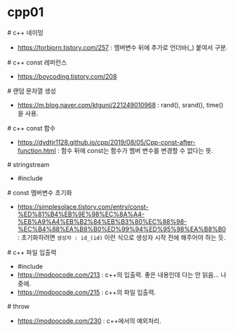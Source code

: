 # cpp01

\# c++ 네이밍
* https://torbjorn.tistory.com/257 : 멤버변수 뒤에 추가로 언더바(_) 붙여서 구분.

\# c++ const 레퍼런스
* https://boycoding.tistory.com/208

\# 랜덤 문자열 생성
* https://m.blog.naver.com/ktguni/221249010968 : rand(), srand(), time()을 사용.

\# c++ const 함수
* https://dydtjr1128.github.io/cpp/2019/08/05/Cpp-const-after-function.html : 함수 뒤에 const는 함수가 멤버 변수를 변경할 수 없다는 뜻.

\# stringstream
* \#include <sstream>

\# const 멤버변수 초기화
* https://simplesolace.tistory.com/entry/const-%ED%81%B4%EB%9E%98%EC%8A%A4-%EB%A9%A4%EB%B2%84%EB%B3%80%EC%88%98-%EC%B4%88%EA%B8%B0%ED%99%94%ED%95%98%EA%B8%B0 : 초기화하려면 `생성자 : id_(id)` 이런 식으로 생성자 시작 전에 해주어야 하는 듯.

\# c++ 파일 입출력
* \#include <fstream>
* https://modoocode.com/213 : c++의 입출력. 좋은 내용인데 다는 안 읽음... 나중에.
* https://modoocode.com/215 : c++의 파일 입출력.

\# throw
* https://modoocode.com/230 : c++에서의 예외처리.